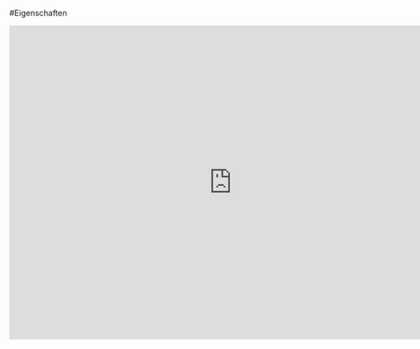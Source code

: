 #Eigenschaften

<iframe scrolling="no" src="https://www.geogebra.org/material/iframe/id/AfPFsuhw/width/792/height/560/border/888888/smb/false/stb/false/stbh/false/ai/false/asb/false/sri/false/rc/false/ld/false/sdz/false/ctl/false" width="792px" height="560px" style="border:0px;"> </iframe>